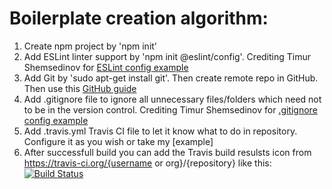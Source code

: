 # Boilerplate creation algorithm:


1. Create npm project by 'npm init'
2. Add ESLint linter support by 'npm init @eslint/config'. Crediting Timur Shemsedinov for [ESLint config example](https://github.com/HowProgrammingWorks/Tools/blob/master/JavaScript/examples/.eslintrc.json)
3. Add Git by 'sudo apt-get install git'. Then create remote repo in GitHub. Then use this [GitHub guide](https://docs.github.com/en/migrations/importing-source-code/using-the-command-line-to-import-source-code/adding-locally-hosted-code-to-github#adding-a-local-repository-to-github-using-git)
4. Add .gitignore file to ignore all unnecessary files/folders which need not to be in the version control. Crediting Timur Shemsedinov for [.gitignore config example](https://github.com/HowProgrammingWorks/Tools/blob/master/JavaScript/examples/.gitignore) 
5. Add .travis.yml Travis CI file to let it know what to do in repository. Configure it as you wish or take my [example]
6. After successfull build you can add the Travis build resulsts icon from https://travis-ci.org/{username or org}/{repository} like this:
[![Build Status](https://app.travis-ci.com/ddziuman/environment-setup.svg?branch=master)](https://app.travis-ci.com/ddziuman/environment-setup)